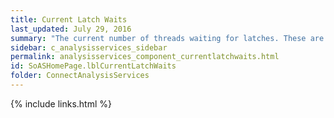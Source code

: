 ```yaml
---
title: Current Latch Waits
last_updated: July 29, 2016
summary: "The current number of threads waiting for latches. These are latch requests that could not be given immediate grants and are in a wait state."
sidebar: c_analysisservices_sidebar
permalink: analysisservices_component_currentlatchwaits.html
id: SoASHomePage.lblCurrentLatchWaits
folder: ConnectAnalysisServices
---
```





{% include links.html %}
﻿
